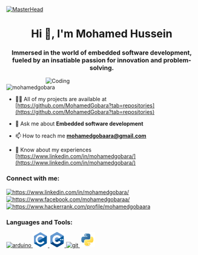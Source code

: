 [![MasterHead](https://i.pinimg.com/originals/f5/8f/e8/f58fe8e19a7e25ddf0c459a3599261d6.gif)](https://rishavchanda.io)
<h1 align="center">Hi 👋, I'm Mohamed Hussein</h1>
<h3 align="center">Immersed in the world of embedded software development, fueled by an insatiable passion for innovation and problem-solving.</h3>
<img align="right" alt="Coding" width="400" src="https://cdn.dribbble.com/users/730703/screenshots/6581243/avento.gif">
<p align="left"> <img src="https://komarev.com/ghpvc/?username=mohamedgobara&label=Profile%20views&color=0e75b6&style=flat" alt="mohamedgobara" /> </p>

- 👨‍💻 All of my projects are available at [https://github.com/MohamedGobara?tab=repositories](https://github.com/MohamedGobara?tab=repositories)

- 💬 Ask me about **Embedded software development**

- 📫 How to reach me **mohamedgobaara@gmail.com**

- 📄 Know about my experiences [https://www.linkedin.com/in/mohamedgobara/](https://www.linkedin.com/in/mohamedgobara/)

<h3 align="left">Connect with me:</h3>
<p align="left">
<a href="https://linkedin.com/in/https://www.linkedin.com/in/mohamedgobara/" target="blank"><img align="center" src="https://raw.githubusercontent.com/rahuldkjain/github-profile-readme-generator/master/src/images/icons/Social/linked-in-alt.svg" alt="https://www.linkedin.com/in/mohamedgobara/" height="30" width="40" /></a>
<a href="https://fb.com/https://www.facebook.com/mohamedgobaraa/" target="blank"><img align="center" src="https://raw.githubusercontent.com/rahuldkjain/github-profile-readme-generator/master/src/images/icons/Social/facebook.svg" alt="https://www.facebook.com/mohamedgobaraa/" height="30" width="40" /></a>
<a href="https://www.hackerrank.com/https://www.hackerrank.com/profile/mohamedgobaara" target="blank"><img align="center" src="https://raw.githubusercontent.com/rahuldkjain/github-profile-readme-generator/master/src/images/icons/Social/hackerrank.svg" alt="https://www.hackerrank.com/profile/mohamedgobaara" height="30" width="40" /></a>
</p>

<h3 align="left">Languages and Tools:</h3>
<p align="left"> <a href="https://www.arduino.cc/" target="_blank" rel="noreferrer"> <img src="https://cdn.worldvectorlogo.com/logos/arduino-1.svg" alt="arduino" width="40" height="40"/> </a> <a href="https://www.cprogramming.com/" target="_blank" rel="noreferrer"> <img src="https://raw.githubusercontent.com/devicons/devicon/master/icons/c/c-original.svg" alt="c" width="40" height="40"/> </a> <a href="https://www.w3schools.com/cpp/" target="_blank" rel="noreferrer"> <img src="https://raw.githubusercontent.com/devicons/devicon/master/icons/cplusplus/cplusplus-original.svg" alt="cplusplus" width="40" height="40"/> </a> <a href="https://git-scm.com/" target="_blank" rel="noreferrer"> <img src="https://www.vectorlogo.zone/logos/git-scm/git-scm-icon.svg" alt="git" width="40" height="40"/> </a> <a href="https://www.python.org" target="_blank" rel="noreferrer"> <img src="https://raw.githubusercontent.com/devicons/devicon/master/icons/python/python-original.svg" alt="python" width="40" height="40"/> </a> </p>
